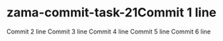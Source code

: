 # zama-commit-task-21Commit 1 line
Commit 2 line
Commit 3 line
Commit 4 line
Commit 5 line
Commit 6 line
